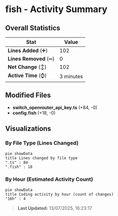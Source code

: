 # fish - Activity Summary 

## Overall Statistics

| Stat                   | Value                                                             |
| ---------------------- | ----------------------------------------------------------------- |
| **Lines Added** (➕)   | 102                                          |
| **Lines Removed** (➖) | 0                                        |
| **Net Change** (↕)    | 102                |
| **Active Time** (⌚)   | 3 minutes |


## Modified Files
- **switch_openrouter_api_key.ts** (+84, -0)
- **config.fish** (+18, -0)

## Visualizations

### By File Type (Lines Changed)

```mermaid
pie showData
title Lines changed by file type
".ts" : 84
".fish" : 18
```

### By Hour (Estimated Activity Count)

```mermaid
pie showData
title Coding activity by hour (count of changes)
"16h" : 4
```


> **Last Updated:** 13/07/2025, 16:23:17